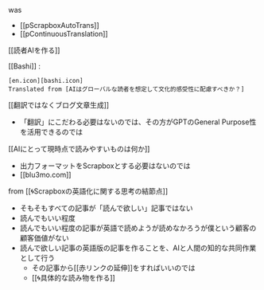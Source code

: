 
was
- [[pScrapboxAutoTrans]]
- [[pContinuousTranslation]]

[[読者AIを作る]]

[[Bashi]]
:

```
[en.icon][bashi.icon]
Translated from [AIはグローバルな読者を想定して文化的感受性に配慮すべきか？]
```


[[翻訳ではなくブログ文章生成]]
- 「翻訳」にこだわる必要はないのでは、その方がGPTのGeneral Purpose性を活用できるのでは

[[AIにとって現時点で読みやすいものは何か]]
- 出力フォーマットをScrapboxとする必要はないのでは
- [[blu3mo.com]]

from [[🌀Scrapboxの英語化に関する思考の結節点]]
- そもそもすべての記事が「読んで欲しい」記事ではない
- 読んでもいい程度
- 読んでもいい程度の記事が英語で読めようが読めなかろうが僕という顧客の顧客価値がない
- 読んで欲しい記事の英語版の記事を作ることを、AIと人間の知的な共同作業として行う
    - その記事から[[赤リンクの延伸]]をすればいいのでは
    - [[🌀具体的な読み物を作る]]
